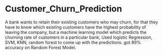 # Customer_Churn_Prediction
A bank wants to retain their existing customers who may churn, for that they have to know which existing customers have the highest probability of leaving the company, but a machine learning model which predicts the churning rate of customers in a particular bank, Used logistic Regression, SVM, KNN, random forest to come up with the predictions. got 89% accuracy on Random Forest Model.

